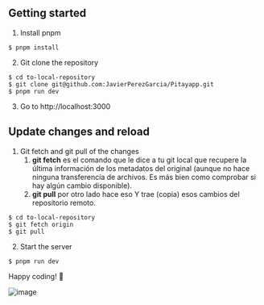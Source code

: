 ## Getting started
1. Install pnpm
```
$ pnpm install
```
2. Git clone the repository

```
$ cd to-local-repository
$ git clone git@github.com:JavierPerezGarcia/Pitayapp.git 
$ pnpm run dev
```
3. Go to http://localhost:3000


## Update changes and reload 
1. Git fetch and git pull of the changes
   1. **git fetch** es el comando que le dice a tu git local que recupere la última información de los metadatos del original (aunque no hace ninguna transferencia de archivos. Es más bien como comprobar si hay algún cambio disponible).
   2. **git pull** por otro lado hace eso Y trae (copia) esos cambios del repositorio remoto.

```
$ cd to-local-repository
$ git fetch origin
$ git pull
```
2. Start the server
```
$ pnpm run dev
```

Happy coding!
:goat:


![image](https://user-images.githubusercontent.com/35624830/162229606-067c8f84-38b8-476b-b5ac-df73ee521dc2.png)
